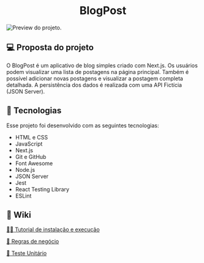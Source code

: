 <h1 align="center"> BlogPost </h1>

![Preview do projeto.](https://github.com/user-attachments/assets/54c83c53-b2fc-450e-842c-67db1975d323)

## 💻 Proposta do projeto

O BlogPost é um aplicativo de blog simples criado com Next.js. Os usuários podem visualizar uma lista de postagens na página principal. Também é possível adicionar novas postagens e visualizar a postagem completa detalhada. A persistência dos dados é realizada com uma API Fictícia (JSON Server).

## 🚀 Tecnologias

Esse projeto foi desenvolvido com as seguintes tecnologias:

- HTML e CSS
- JavaScript
- Next.js
- Git e GitHub
- Font Awesome
- Node.js
- JSON Server
- Jest
- React Testing Library
- ESLint

<!-- [Acesse o projeto finalizado!](https://karinasasaki.github.io/DevLinks/) -->

## 📖 Wiki

[👩‍💻 Tutorial de instalação e execução](https://github.com/karinasasaki/blog/wiki/%F0%9F%91%A9%E2%80%8D%F0%9F%92%BB-Tutorial-de-instala%C3%A7%C3%A3o-e-execu%C3%A7%C3%A3o)

[🤝 Regras de negócio](https://github.com/karinasasaki/blog/wiki/%F0%9F%A4%9D-Regras-de-neg%C3%B3cio)

[🔨 Teste Unitário](https://github.com/karinasasaki/blog/wiki/%F0%9F%94%A8-Teste-Unit%C3%A1rio)
